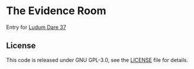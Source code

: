 # The Evidence Room
Entry for [Ludum Dare 37](http://ludumdare.com/compo/ludum-dare-37/)

## License

This code is released under GNU GPL-3.0, see the [LICENSE](./LICENSE) file for details.

